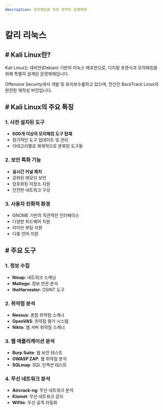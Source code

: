 ```yaml
---
description: 모의해킹을 위한 최적의 운영체제
---
```


# 칼리 리눅스

## # Kali Linux란?

Kali Linux는 데비안(Debian) 기반의 리눅스 배포판으로, 디지털 포렌식과 모의해킹을 위해 특별히 설계된 운영체제입니다.&#x20;

Offensive Security에서 개발 및 유지보수를하고 있으며, 전신인 BackTrack Linux의 완전한 재작성 버전입니다.



## # Kali Linux의 주요 특징

### 1.  사전 설치된 도구

* **600개 이상의 모의해킹 도구 탑재**
* 정기적인 도구 업데이트 및 관리
* 카테고리별로 체계적으로 분류된 도구들

### 2. 보안 특화 기능

* **실시간 커널 패치**
* 강화된 메모리 보안
* 암호화된 저장소 지원
* 안전한 네트워크 구성

### 3. 사용자 친화적 환경

* GNOME 기반의 직관적인 인터페이스
* 다양한 하드웨어 지원
* 라이브 부팅 지원
* 다중 언어 지원



## # 주요 도구

### 1. 정보 수집

* **Nmap**: 네트워크 스캐닝
* **Maltego**: 정보 연관 분석
* **theHarvester**: OSINT 도구

### 2. 취약점 분석

* **Nessus**: 종합 취약점 스캐너
* **OpenVAS**: 취약점 평가 시스템
* **Nikto**: 웹 서버 취약점 스캐너

### 3.  웹 애플리케이션 분석

* **Burp Suite**: 웹 보안 테스트
* **OWASP ZAP**: 웹 취약점 분석
* **SQLmap**: SQL 인젝션 테스트

### 4. 무선 네트워크 분석

* **Aircrack-ng**: 무선 네트워크 분석
* **Kismet**: 무선 네트워크 감지
* **Wifite**: 무선 공격 자동화

